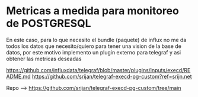 # Metricas a medida para monitoreo de POSTGRESQL
En este caso, para lo que necesito el bundle (paquete) de influx no me da todos los datos que necesito/quiero para tener una vision de la base de datos, por este motivo implemento un plugin externo para telegraf y asi obtener las metricas deseadas

https://github.com/influxdata/telegraf/blob/master/plugins/inputs/execd/README.md
https://github.com/srijan/telegraf-execd-pg-custom?ref=srijn.net

Repo --> https://github.com/srijan/telegraf-execd-pg-custom/tree/main